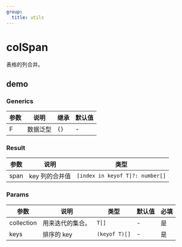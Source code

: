 ```yaml
---
group:
  title: utils
---
```


# colSpan

表格的列合并。

## demo

<code src="./Demo/index.tsx"></code>


<API id="colSpan"></API>


### Generics

| **参数** | **说明** | **继承** | **默认值** |
| -------- | -------- | -------- | ---------- |
| F        | 数据泛型 | `{}`     | -          |

### Result

| **参数** | **说明**       | **类型**                        |
| -------- | -------------- | ------------------------------- |
| span     | key 列的合并值 | `[index in keyof T]?: number[]` |

### Params

| **参数**   | **说明**         | **类型**      | **默认值** | 必填 |
| ---------- | ---------------- | ------------- | ---------- | ---- |
| collection | 用来迭代的集合。 | `T[]`         | -          | 是   |
| keys       | 排序的 key       | `(keyof T)[]` | -          | 是   |

